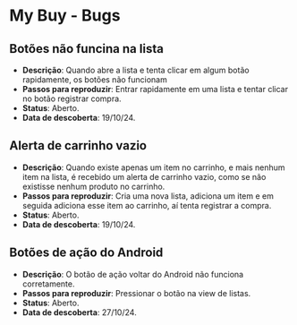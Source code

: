 # My Buy - Bugs

## Botões não funcina na lista

- **Descrição**: Quando abre a lista e tenta clicar em algum botão rapidamente, os botões não funcionam
- **Passos para reproduzir**: Entrar rapidamente em uma lista e tentar clicar no botão registrar compra.
- **Status**: Aberto.
- **Data de descoberta**: 19/10/24.

## Alerta de carrinho vazio

- **Descrição**: Quando existe apenas um item no carrinho, e mais nenhum item na lista, é recebido um alerta de carrinho vazio, como se não existisse nenhum produto no carrinho.
- **Passos para reproduzir**: Cria uma nova lista, adiciona um item e em seguida adiciona esse item ao carrinho, aí tenta registrar a compra.
- **Status**: Aberto.
- **Data de descoberta**: 19/10/24.

## Botões de ação do Android

- **Descrição**: O botão de ação voltar do Android não funciona corretamente.
- **Passos para reproduzir**: Pressionar o botão na view de listas.
- **Status**: Aberto.
- **Data de descoberta**: 27/10/24.